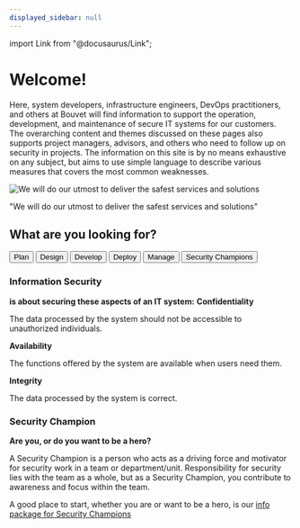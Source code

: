 ```yaml
---
displayed_sidebar: null
---
```

import Link from "@docusaurus/Link";

#   

<div className="frontpage">
<div className="row ingress" >
    <div className="column">
        <h1>Welcome!</h1>
        <p>
            Here, system developers, infrastructure engineers, DevOps practitioners, and others at Bouvet will find information to support the operation, development, and maintenance of secure IT systems for our customers. The overarching content and themes discussed on these pages also supports project managers, advisors, and others who need to follow up on security in projects.
            The information on this site is by no means exhaustive on any subject, but aims to use simple language to describe various measures that covers the most common weaknesses.
        </p>
    </div>
    <div className="column quote">
        <img className="column quote illustration" alt="We will do our utmost to deliver the safest services and solutions" src="/img/quote-illustration.svg"/>
        <p className="column quote">"We will do our utmost to deliver the safest services and solutions"</p>
    </div>
</div>

<div className="dev-ops-links-wrapper">
    <div className="dev-ops-links-backdrop" />
    <h2 className="row devops-links-header">What are you looking for?</h2>
    <div className="row devops-links">
        <Link to="planlegge/introduction">
            <button className="devops-button">Plan</button>
        </Link>
        <Link to="designe/introduction">
            <button className="devops-button">Design</button>
        </Link>
        <Link to="utvikle/introduction">
            <button className="devops-button">Develop</button>
        </Link>
        <Link to="deploy/introduction">
            <button className="devops-button">Deploy</button>
        </Link>
        <Link to="manage/introduction">
            <button className="devops-button">Manage</button>
        </Link>
        <Link to="security_champion/introduction">
            <button className="devops-button">Security Champions</button>
        </Link>
    </div>
</div>

<div className="row bottom-section">
    <div className="column">
        <h3>Information Security</h3>
        <b className="bottom-section-sub-header">is about securing these aspects of an IT system:</b>
        <b>Confidentiality</b>
        <p>The data processed by the system should not be accessible to unauthorized individuals.</p>
        <b>Availability</b>
        <p>The functions offered by the system are available when users need them.</p>
        <b>Integrity</b>
        <p>The data processed by the system is correct.</p>
    </div>
    <div className="column">
        <div className="column">
            <h3>Security Champion</h3>
            <b className="bottom-section-sub-header">Are you, or do you want to be a hero?</b>
            <p>A Security Champion is a person who acts as a driving force and motivator for security work in a team or department/unit. Responsibility for security lies with the team as a whole, but as a Security Champion, you contribute to awareness and focus within the team.</p>
            <p>
                A good place to start, whether you are or want to be a hero, is our
                <a href="/security_champion/introduction" className="underlined-link"> info package for Security Champions</a>
            </p>
        </div>
    </div>
</div>
</div>
